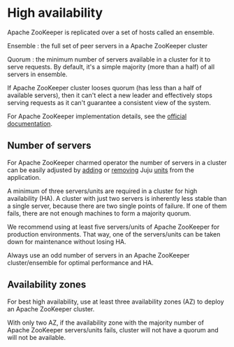 # High availability

Apache ZooKeeper is replicated over a set of hosts called an ensemble.

Ensemble
: the full set of peer servers in a Apache ZooKeeper cluster

Quorum
: the minimum number of servers available in a cluster for it to serve requests. By default, it's a simple majority (more than a half) of all servers in ensemble.

If Apache ZooKeeper cluster looses quorum (has less than a half of available servers), then it can't elect a new leader and effectively stops serving requests as it can't guarantee a consistent view of the system.

For Apache ZooKeeper implementation details, see the [official documentation](https://zookeeper.apache.org/doc/r3.8.2/zookeeperOver.html).

## Number of servers

For Apache ZooKeeper charmed operator the number of servers in a cluster can be easily adjusted by [adding](https://canonical-juju.readthedocs-hosted.com/en/latest/user/howto/manage-units/#add-a-unit) or [removing](https://canonical-juju.readthedocs-hosted.com/en/latest/user/howto/manage-units/#remove-a-unit) Juju [units](https://canonical-juju.readthedocs-hosted.com/en/latest/user/reference/unit/) from the application.

A minimum of three servers/units are required in a cluster for high availability (HA). A cluster with just two servers is inherently less stable than a single server, because there are two single points of failure. If one of them fails, there are not enough machines to form a majority quorum.

We recommend using at least five servers/units of Apache ZooKeeper for production environments. That way, one of the servers/units can be taken down for maintenance without losing HA.

Always use an odd number of servers in an Apache ZooKeeper cluster/ensemble for optimal performance and HA.

## Availability zones

For best high availability, use at least three availability zones (AZ) to deploy an Apache ZooKeeper cluster.

With only two AZ, if the availability zone with the majority number of Apache ZooKeeper servers/units fails, cluster will not have a quorum and will not be available.
